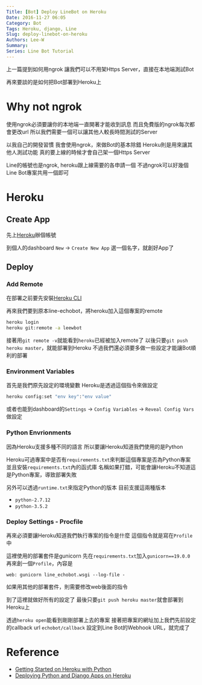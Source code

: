 ```yaml
---
Title: [Bot] Deploy LineBot on Heroku
Date: 2016-11-27 06:05
Category: Bot
Tags: Heroku, django, Line
Slug: deploy-linebot-on-heroku
Authors: Lee-W
Summary: 
Series: Line Bot Tutorial
---
```


上一篇提到如何用ngrok
讓我們可以不用架Https Server，直接在本地端測試Bot

再來要談的是如何把Bot部署到Heroku上

<!--more-->

# Why not ngrok
使用ngrok必須要讓你的本地端一直開著才能收到訊息
而且免費版的ngrok每次都會更改url
所以我們需要一個可以讓其他人較長時間測試的Server

以我自己的開發習慣
我會使用ngrok，來做Bot的基本除錯
Heroku則是用來讓其他人測試功能
真的要上線的時候才會自己架一個Https Server

Line的帳號也是ngrok, heroku跟上線需要的各申請一個
不過ngrok可以好幾個Line Bot專案共用一個即可

# Heroku

## Create App
先上[Heroku](https://www.heroku.com)辦個帳號

到個人的dashboard
`New` -> `Create New App`
選一個名字，就創好App了

## Deploy

### Add Remote
在部署之前要先安裝[Heroku CLI](https://devcenter.heroku.com/articles/heroku-command-line)

再來我們要到原本line-echobot，將heroku加入這個專案的remote

```sh
heroku login
heroku git:remote -a leewbot
```

接著用`git remote -v`就能看到`heroku`已經被加入remote了
以後只要`git push heroku master`，就能部署到Heroku
不過我們還必須要多做一些設定才能讓Bot順利的部署

### Environment Variables
首先是我們原先設定的環境變數
Heroku是透過這個指令來做設定

```sh
heroku config:set "env key":"env value"
```

或者也能到dashboard的`Settings` -> `Config Variables` -> `Reveal Config Vars`做設定

### Python Envrionments
因為Heroku支援多種不同的語言
所以要讓Heroku知道我們使用的是Python

Heroku可過專案中是否有`requirements.txt`來判斷這個專案是否為Python專案
並且安裝`requirements.txt`內的函式庫
名稱如果打錯，可能會讓Heroku不知道這是Python專案，導致部署失敗

另外可以透過`runtime.txt`來指定Python的版本
目前支援這兩種版本
- `python-2.7.12`
- `python-3.5.2`

### Deploy Settings - Procfile
再來必須要讓Heroku知道我們執行專案的指令是什麼
這個指令就是寫在`Profile`中

這裡使用的部署套件是gunicorn
先在`requirements.txt`加入`gunicorn==19.0.0`
再來創一個`Profile`，內容是

```
web: gunicorn line_echobot.wsgi --log-file -
```

如果用其他的部署套件，則需要修改web後面的指令

到了這裡就做好所有的設定了
最後只要`git push heroku master`就會部署到Heroku上

透過`heroku open`能看到剛剛部署上去的專案
接著把專案的網址加上我們先前設定的callback url `echobot/callback`
設定到Line Bot的Webhook URL，就完成了

# Reference
- [Getting Started on Heroku with Python](https://devcenter.heroku.com/articles/getting-started-with-python#introduction)
- [Deploying Python and Django Apps on Heroku](https://devcenter.heroku.com/articles/deploying-python)